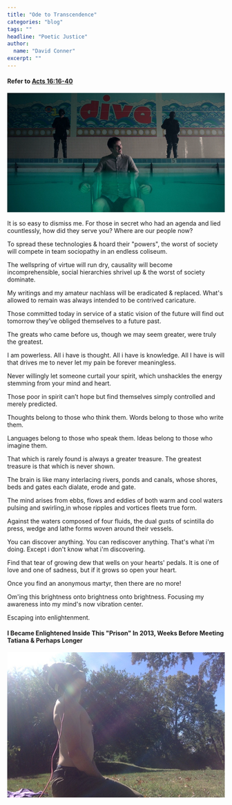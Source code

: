 ```yaml
---
title: "Ode to Transcendence"
categories: "blog"
tags: ""
headline: "Poetic Justice"
author:
  name: "David Conner"
excerpt: ""
---
```


#### Refer to [Acts 16:16-40](https://www.biblegateway.com/passage/?search=Acts%2016%3A16-40)

![Hey Look It's That Guy](/img/posts/2017-10-01-ode-to-transcendence/xmen-legion-pool.png)

It is so easy to dismiss me. For those in secret who had an agenda and
lied countlessly, how did they serve you? Where are our people now?

To spread these technologies & hoard their "powers", the worst of
society will compete in team sociopathy in an endless coliseum.

The wellspring of virtue will run dry, causality will become
incomprehensible, social hierarchies shrivel up & the worst of society
dominate.

My writings and my amateur nachlass will be eradicated &
replaced. What's allowed to remain was always intended to be contrived
caricature.

Those committed today in service of a static vision of the future will
find out tomorrow they’ve obliged themselves to a future past.

The greats who came before us, though we may seem greater, were truly
the greatest.

I am powerless. All i have is thought. All i have is knowledge. All I
have is will that drives me to never let my pain be forever
meaningless.

Never willingly let someone curtail your spirit, which unshackles the
energy stemming from your mind and heart.

Those poor in spirit can’t hope but find themselves simply controlled
and merely predicted.

Thoughts belong to those who think them. Words belong to those who
write them.

Languages belong to those who speak them. Ideas belong to those who
imagine them.

That which is rarely found is always a greater treasure. The greatest
treasure is that which is never shown.

The brain is like many interlacing rivers, ponds and canals, whose
shores, beds and gates each dialate, erode and gate.

The mind arises from ebbs, flows and eddies of both warm and cool
waters pulsing and swirling,in whose ripples and vortices fleets true
form.

Against the waters composed of four fluids, the dual gusts of
scintilla do press, wedge and lathe forms woven around their vessels.

You can discover anything. You can rediscover anything. That's what
i'm doing. Except i don't know what i'm discovering.

Find that tear of growing dew that wells on your hearts' pedals.  It
is one of love and one of sadness, but if it grows so open your heart.

Once you find an anonymous martyr, then there are no more!

Om'ing this brightness onto brightness onto brightness. Focusing my
awareness into my mind's now vibration center.

Escaping into enlightenment.

#### I Became Enlightened Inside This "Prison" In 2013, Weeks Before Meeting Tatiana & Perhaps Longer

![Meditation](/img/posts/2017-10-01-ode-to-transcendence/meditation.jpg)
